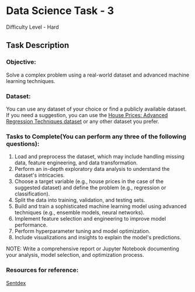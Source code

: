 # Data Science Task - 3

Difficulty Level - Hard

## Task Description

### Objective:
Solve a complex problem using a real-world dataset and advanced machine learning techniques.

### Dataset:
You can use any dataset of your choice or find a publicly available dataset. If you need a suggestion, you can use the [House Prices: Advanced Regression Techniques dataset](https://www.kaggle.com/c/house-prices-advanced-regression-techniques) or any other dataset you prefer.

### Tasks to Complete(You can perform any three of the following questions):
1. Load and preprocess the dataset, which may include handling missing data, feature engineering, and data transformation.
2. Perform an in-depth exploratory data analysis to understand the dataset's intricacies.
3. Choose a target variable (e.g., house prices in the case of the suggested dataset) and define the problem (e.g., regression or classification).
4. Split the data into training, validation, and testing sets.
5. Build and train a sophisticated machine learning model using advanced techniques (e.g., ensemble models, neural networks).
6. Implement feature selection and engineering to improve model performance.
7. Perform hyperparameter tuning and model optimization.
8. Include visualizations and insights to explain the model's predictions.

NOTE: Write a comprehensive report or Jupyter Notebook documenting your analysis, model selection, and optimization process.

### Resources for reference:
[Sentdex](https://youtube.com/playlist?list=PLQVvvaa0QuDfKTOs3Keq_kaG2P55YRn5v&si=cXLs3zR6A5C3Cto7)